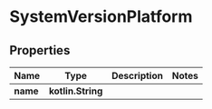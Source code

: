 
# SystemVersionPlatform

## Properties
Name | Type | Description | Notes
------------ | ------------- | ------------- | -------------
**name** | **kotlin.String** |  |




